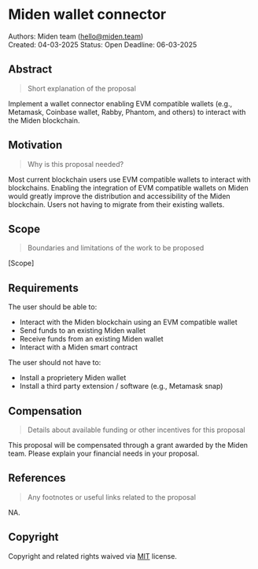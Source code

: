 # Miden wallet connector

Authors: Miden team (hello@miden.team)  
Created: 04-03-2025
Status: Open
Deadline: 06-03-2025

## Abstract

> Short explanation of the proposal

Implement a wallet connector enabling EVM compatible wallets (e.g., Metamask, Coinbase wallet, Rabby, Phantom, and others) to interact with the Miden blockchain.

## Motivation

> Why is this proposal needed?

Most current blockchain users use EVM compatible wallets to interact with blockchains. Enabling the integration of EVM compatible wallets on Miden would greatly improve the distribution and accessibility of the Miden blockchain. Users not having to migrate from their existing wallets.

## Scope

> Boundaries and limitations of the work to be proposed

[Scope]

## Requirements

The user should be able to:
- Interact with the Miden blockchain using an EVM compatible wallet
- Send funds to an existing Miden wallet
- Receive funds from an existing Miden wallet
- Interact with a Miden smart contract

The user should not have to:
- Install a proprietery Miden wallet
- Install a third party extension / software (e.g., Metamask snap)

## Compensation

> Details about available funding or other incentives for this proposal

This proposal will be compensated through a grant awarded by the Miden team. Please explain your financial needs in your proposal.

## References

> Any footnotes or useful links related to the proposal

NA.

## Copyright

Copyright and related rights waived via [MIT](../LICENSE) license.

